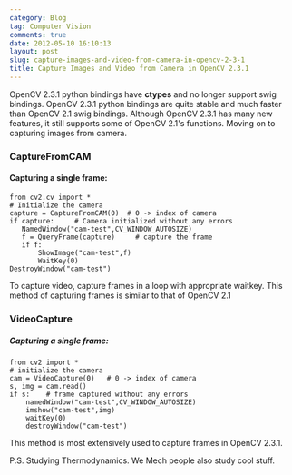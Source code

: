```yaml
---
category: Blog
tag: Computer Vision
comments: true
date: 2012-05-10 16:10:13
layout: post
slug: capture-images-and-video-from-camera-in-opencv-2-3-1
title: Capture Images and Video from Camera in OpenCV 2.3.1
---
```


OpenCV 2.3.1 python bindings have **ctypes** and no longer support swig bindings. OpenCV 2.3.1 python bindings are quite stable and much faster than OpenCV 2.1 swig bindings. Although OpenCV 2.3.1 has many new features, it still supports some of OpenCV 2.1's functions. Moving on to capturing images from camera.

### **CaptureFromCAM**

#### **Capturing a single frame**:
    
    from cv2.cv import *
    # Initialize the camera
    capture = CaptureFromCAM(0)  # 0 -> index of camera
    if capture:     # Camera initialized without any errors
       NamedWindow("cam-test",CV_WINDOW_AUTOSIZE)
       f = QueryFrame(capture)     # capture the frame
       if f:
           ShowImage("cam-test",f)
           WaitKey(0)
    DestroyWindow("cam-test")

To capture video, capture frames in a loop with appropriate waitkey. This method of capturing frames is similar to that of OpenCV 2.1



### **VideoCapture**

##### **Capturing a single frame**:
    
    from cv2 import *
    # initialize the camera
    cam = VideoCapture(0)   # 0 -> index of camera
    s, img = cam.read()
    if s:    # frame captured without any errors
        namedWindow("cam-test",CV_WINDOW_AUTOSIZE)
        imshow("cam-test",img)
        waitKey(0)
        destroyWindow("cam-test")

This method is most extensively used to capture frames in OpenCV 2.3.1.

P.S. Studying Thermodynamics. We Mech people also study cool stuff.